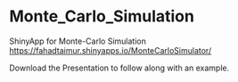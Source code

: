 # Monte_Carlo_Simulation
ShinyApp for Monte-Carlo Simulation
https://fahadtaimur.shinyapps.io/MonteCarloSimulator/

Download the Presentation to follow along with an example. 

